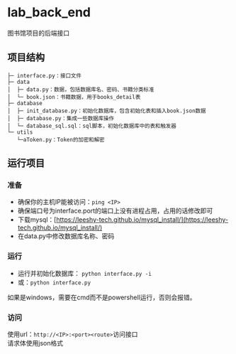 # lab_back_end
图书馆项目的后端接口
## 项目结构
```
├─ interface.py：接口文件
├─ data
│  ├─ data.py：数据，包括数据库名、密码、书籍分类标准
│  └─ book.json：书籍数据，用于books_detail表
├─ database
│  ├─ init_database.py：初始化数据库，包含初始化表和插入book.json数据
│  ├─ database.py：集成一些数据库操作
│  └─ database_sql.sql：sql脚本，初始化数据库中的表和触发器
└─ utils
   └─aToken.py：Token的加密和解密
```
## 运行项目
### 准备
- 确保你的主机IP能被访问：`ping <IP>`
- 确保端口号为interface.port的端口上没有进程占用，占用的话修改即可
- 下载mysql：[https://leeshy-tech.github.io/mysql_install/](https://leeshy-tech.github.io/mysql_install/)
- 在data.py中修改数据库名称、密码

### 运行
- 运行并初始化数据库： `python interface.py -i`
- 或：`python interface.py`  

如果是windows，需要在cmd而不是powershell运行，否则会报错。
### 访问
使用url：`http://<IP>:<port><route>`访问接口  
请求体使用json格式